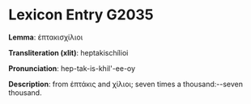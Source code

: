 # Lexicon Entry G2035

**Lemma**: ἑπτακισχίλιοι

**Transliteration (xlit)**: heptakischílioi

**Pronunciation**: hep-tak-is-khil'-ee-oy

**Description**:
from ἑπτάκις and χίλιοι; seven times a thousand:--seven thousand.
